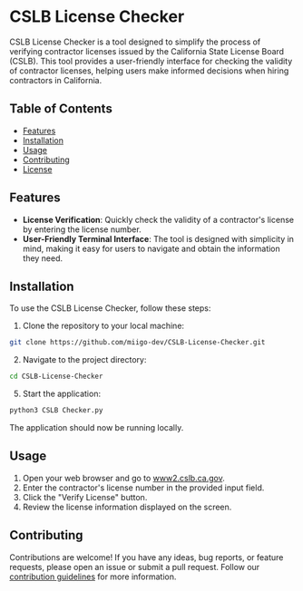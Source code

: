 # CSLB License Checker

CSLB License Checker is a tool designed to simplify the process of verifying contractor licenses issued by the California State License Board (CSLB). This tool provides a user-friendly interface for checking the validity of contractor licenses, helping users make informed decisions when hiring contractors in California.

## Table of Contents

- [Features](#features)
- [Installation](#installation)
- [Usage](#usage)
- [Contributing](#contributing)
- [License](#license)

## Features

- **License Verification**: Quickly check the validity of a contractor's license by entering the license number.
- **User-Friendly Terminal Interface**: The tool is designed with simplicity in mind, making it easy for users to navigate and obtain the information they need.

## Installation

To use the CSLB License Checker, follow these steps:

1. Clone the repository to your local machine:

```bash
git clone https://github.com/miigo-dev/CSLB-License-Checker.git
```

2. Navigate to the project directory:

```bash
cd CSLB-License-Checker
```

5. Start the application:

```bash
python3 CSLB Checker.py
```

The application should now be running locally.

## Usage

1. Open your web browser and go to [www2.cslb.ca.gov]([http://localhost:3000](https://www2.cslb.ca.gov/OnlineServices/CheckLicenseII/CheckLicense.aspx)).
2. Enter the contractor's license number in the provided input field.
3. Click the "Verify License" button.
4. Review the license information displayed on the screen.

## Contributing

Contributions are welcome! If you have any ideas, bug reports, or feature requests, please open an issue or submit a pull request. Follow our [contribution guidelines](CONTRIBUTING.md) for more information.

